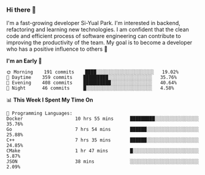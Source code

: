 ### Hi there 👋


I'm a fast-growing developer Si-Yual Park. I'm interested in backend, refactoring and learning new technologies. I am confident that the clean code and efficient process of software engineering can contribute to improving the productivity of the team. My goal is to become a developer who has a positive influence to others 🔭

<!--START_SECTION:waka-->
**I'm an Early 🐤** 

```text
🌞 Morning    191 commits    ████░░░░░░░░░░░░░░░░░░░░░   19.02% 
🌆 Daytime    359 commits    █████████░░░░░░░░░░░░░░░░   35.76% 
🌃 Evening    408 commits    ██████████░░░░░░░░░░░░░░░   40.64% 
🌙 Night      46 commits     █░░░░░░░░░░░░░░░░░░░░░░░░   4.58%

```


📊 **This Week I Spent My Time On** 

```text
💬 Programming Languages: 
Docker                   10 hrs 55 mins      █████████░░░░░░░░░░░░░░░░   35.76% 
Go                       7 hrs 54 mins       ██████░░░░░░░░░░░░░░░░░░░   25.88% 
C++                      7 hrs 35 mins       ██████░░░░░░░░░░░░░░░░░░░   24.85% 
CMake                    1 hr 47 mins        █░░░░░░░░░░░░░░░░░░░░░░░░   5.87% 
JSON                     38 mins             ░░░░░░░░░░░░░░░░░░░░░░░░░   2.09%

```


<!--END_SECTION:waka-->
